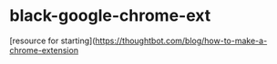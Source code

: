 # black-google-chrome-ext

[resource for starting](https://thoughtbot.com/blog/how-to-make-a-chrome-extension
